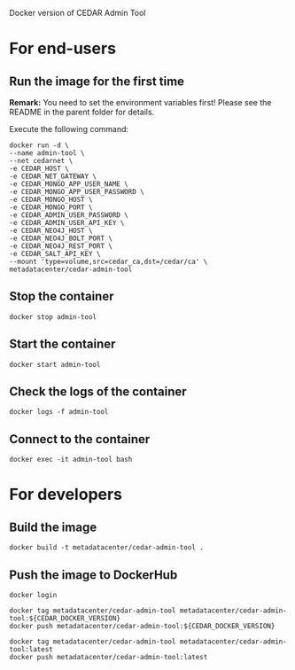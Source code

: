 Docker version of CEDAR Admin Tool

# For end-users

## Run the image for the first time

**Remark:** You need to set the environment variables first! Please see the README in the parent folder for details.

Execute the following command:

````
docker run -d \
--name admin-tool \
--net cedarnet \
-e CEDAR_HOST \
-e CEDAR_NET_GATEWAY \
-e CEDAR_MONGO_APP_USER_NAME \
-e CEDAR_MONGO_APP_USER_PASSWORD \
-e CEDAR_MONGO_HOST \
-e CEDAR_MONGO_PORT \
-e CEDAR_ADMIN_USER_PASSWORD \
-e CEDAR_ADMIN_USER_API_KEY \
-e CEDAR_NEO4J_HOST \
-e CEDAR_NEO4J_BOLT_PORT \
-e CEDAR_NEO4J_REST_PORT \
-e CEDAR_SALT_API_KEY \
--mount 'type=volume,src=cedar_ca,dst=/cedar/ca' \
metadatacenter/cedar-admin-tool
````

## Stop the container

    docker stop admin-tool

## Start the container

    docker start admin-tool

## Check the logs of the container

    docker logs -f admin-tool

## Connect to the container

    docker exec -it admin-tool bash

# For developers

## Build the image

````
docker build -t metadatacenter/cedar-admin-tool .
````

## Push the image to DockerHub

````
docker login

docker tag metadatacenter/cedar-admin-tool metadatacenter/cedar-admin-tool:${CEDAR_DOCKER_VERSION}
docker push metadatacenter/cedar-admin-tool:${CEDAR_DOCKER_VERSION}

docker tag metadatacenter/cedar-admin-tool metadatacenter/cedar-admin-tool:latest
docker push metadatacenter/cedar-admin-tool:latest
````